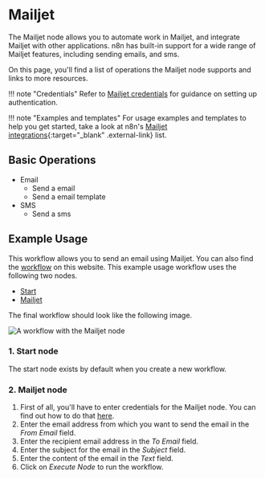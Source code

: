 # Mailjet

The Mailjet node allows you to automate work in Mailjet, and integrate Mailjet with other applications. n8n has built-in support for a wide range of Mailjet features, including sending emails, and sms. 

On this page, you'll find a list of operations the Mailjet node supports and links to more resources.

!!! note "Credentials"
    Refer to [Mailjet credentials](https://docs.n8n.io/integrations/builtin/credentials/mailjet/) for guidance on setting up authentication. 

!!! note "Examples and templates"
    For usage examples and templates to help you get started, take a look at n8n's [Mailjet integrations](https://n8n.io/integrations/mailjet/){:target="_blank" .external-link} list.


## Basic Operations

* Email
    * Send a email
    * Send a email template
* SMS
    * Send a sms

## Example Usage

This workflow allows you to send an email using Mailjet. You can also find the [workflow](https://n8n.io/workflows/520) on this website. This example usage workflow uses the following two nodes.

- [Start](/integrations/builtin/core-nodes/n8n-nodes-base.start/)
- [Mailjet]()

The final workflow should look like the following image.

![A workflow with the Mailjet node](/_images/integrations/builtin/app-nodes/mailjet/workflow.png)

### 1. Start node

The start node exists by default when you create a new workflow.

### 2. Mailjet node

1. First of all, you'll have to enter credentials for the Mailjet node. You can find out how to do that [here](/integrations/builtin/credentials/mailjet/).
2. Enter the email address from which you want to send the email in the *From Email* field.
3. Enter the recipient email address in the *To Email* field.
4. Enter the subject for the email in the *Subject* field.
5. Enter the content of the email in the *Text* field.
6. Click on *Execute Node* to run the workflow.
